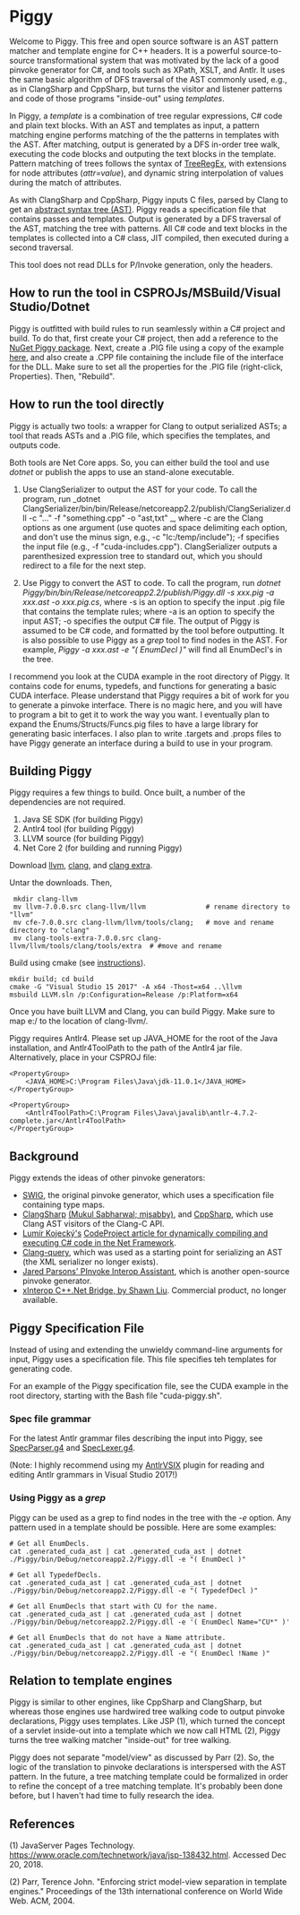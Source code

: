 # Piggy

Welcome to Piggy. This free and open source software
is an AST pattern matcher and template engine for C++ headers. It is a powerful source-to-source
transformational system that was motivated by the lack of a good pinvoke generator for C#, and
tools such as XPath, XSLT, and Antlr.
It uses the same basic algorithm of DFS traversal of the
AST commonly used, e.g., as in ClangSharp and CppSharp, but turns the visitor and listener patterns and
code of those programs "inside-out" using _templates_.

In Piggy, a _template_ is a combination of tree
regular expressions, C# code and plain text blocks. With an AST and templates as input,
a pattern matching engine performs matching of the the patterns in templates with the AST.
After matching, output is generated by 
a DFS in-order tree walk, executing the code blocks and outputing the text blocks in
the template. Pattern matching of trees follows the syntax of
[TreeRegEx](https://treeregexlib.github.io/), with extensions for node attributes (_attr=value_),
and dynamic string interpolation of values during the match of attributes.

As with ClangSharp and CppSharp, Piggy inputs C files, parsed
by Clang to get an [abstract syntax tree (AST)](http://clang.llvm.org/docs/IntroductionToTheClangAST.html).
Piggy reads a specification file that contains passes and templates. Output is generated by a DFS traversal
of the AST, matching the tree with patterns. All C#
code and text blocks in the templates is collected into a C# class, JIT compiled, then executed during a second
traversal.

This tool does not read DLLs for P/Invoke generation,
only the headers.

## How to run the tool in CSPROJs/MSBuild/Visual Studio/Dotnet ##

Piggy is outfitted with build rules to run seamlessly within a C# project and build. To do that, first create your C# project,
then add a reference to the [NuGet Piggy package](https://www.nuget.org/packages/piggy/). Next, create a .PIG file using a copy
of the example [here](https://github.com/kaby76/PiggySimple), and also create a .CPP file containing the include file
of the interface for the DLL. Make sure to set all the properties for the .PIG file (right-click, Properties). Then, "Rebuild".

## How to run the tool directly ##

Piggy is actually two tools: a wrapper for Clang to output serialized ASTs; a tool that reads ASTs and a .PIG file,
which specifies the templates, and outputs code.

Both tools are Net Core apps. So, you can either build the tool and use _dotnet_ or publish the apps to use an stand-alone executable.

1) Use ClangSerializer to output the AST for your code. To call the program, run _dotnet ClangSerializer/bin/bin/Release/netcoreapp2.2/publish/ClangSerializer.dll -c "..." -f "something.cpp" -o "ast,txt" _, where
-c are the Clang options as one argument (use quotes and space delimiting each option, and don't use the minus sign, e.g., -c "Ic:/temp/include"); -f specifies the input file (e.g., -f "cuda-includes.cpp"). ClangSerializer outputs a parenthesized expression tree to standard out, which you should redirect to a file for the next step.

2) Use Piggy to convert the AST to code. To call the program, run _dotnet Piggy/bin/bin/Release/netcoreapp2.2/publish/Piggy.dll -s xxx.pig -a xxx.ast -o xxx.pig.cs_, where
-s is an option to specify the input .pig file that contains the template rules; where -a is an option to specify the input
AST; -o specifies the output C# file. The output of Piggy is assumed to be C# code, and formatted by the tool before outputting. It is also possible to use Piggy as a _grep_ tool to find nodes in the AST. For example, _Piggy -a xxx.ast -e "( EnumDecl )"_ will find all EnumDecl's in the tree.

I recommend you look at the CUDA example in the root directory of Piggy. It contains code for enums, typedefs, and functions for generating a basic CUDA interface. Please understand that Piggy requires a bit of work for you to generate a pinvoke interface. There is no magic here, and you will have to program a bit to get it to work the way you want. I eventually plan to expand the Enums/Structs/Funcs.pig files to have a large library for generating basic interfaces. I also plan to write .targets and .props files to have Piggy generate an interface during a build to use in your program.

## Building Piggy ##

Piggy requires a few things to build. Once built, a number of the dependencies are not required.

1) Java SE SDK (for building Piggy)
2) Antlr4 tool (for building Piggy)
3) LLVM source (for building Piggy)
4) Net Core 2 (for building and running Piggy)

Download [llvm](http://releases.llvm.org/7.0.0/llvm-7.0.0.src.tar.xz),
 [clang](http://releases.llvm.org/7.0.0/cfe-7.0.0.src.tar.xz),
 and [clang extra](http://releases.llvm.org/7.0.0/clang-tools-extra-7.0.0.src.tar.xz).

Untar the downloads. Then,
~~~~
 mkdir clang-llvm
 mv llvm-7.0.0.src clang-llvm/llvm               # rename directory to "llvm"
 mv cfe-7.0.0.src clang-llvm/llvm/tools/clang;   # move and rename directory to "clang" 
 mv clang-tools-extra-7.0.0.src clang-llvm/llvm/tools/clang/tools/extra  # #move and rename
~~~~
Build using cmake (see [instructions](https://clang.llvm.org/get_started.html)).
~~~~
mkdir build; cd build
cmake -G "Visual Studio 15 2017" -A x64 -Thost=x64 ..\llvm
msbuild LLVM.sln /p:Configuration=Release /p:Platform=x64
~~~~
Once you have built LLVM and Clang, you can build Piggy. Make sure to map e:/ to the
location of clang-llvm/.

Piggy requires Antlr4. Please set up JAVA_HOME for the root of the Java installation, and Antlr4ToolPath to the path of the Antlr4 jar file. Alternatively, place in your CSPROJ file:
~~~~
<PropertyGroup>
    <JAVA_HOME>C:\Program Files\Java\jdk-11.0.1</JAVA_HOME>
</PropertyGroup>

<PropertyGroup>
    <Antlr4ToolPath>C:\Program Files\Java\javalib\antlr-4.7.2-complete.jar</Antlr4ToolPath>
</PropertyGroup>
~~~~

## Background ##

Piggy extends the ideas of other pinvoke generators:
* [SWIG](http://swig.org/), the original pinvoke generator, which uses a specification file containing type maps.
* [ClangSharp](https://github.com/Microsoft/ClangSharp) [(Mukul Sabharwal; mjsabby)](https://github.com/mjsabby),
 and [CppSharp](https://github.com/mono/CppSharp), which use Clang AST visitors of the Clang-C API.
* [Lumír Kojecký's](https://www.codeproject.com/script/Membership/View.aspx?mid=9709944)
 [CodeProject article for dynamically compiling and executing C# code in the Net Framework](https://www.codeproject.com/Tips/715891/Compiling-Csharp-Code-at-Runtime).
* [Clang-query](https://github.com/llvm-mirror/clang-tools-extra/tree/master/clang-query),
which was used as a starting point for serializing an AST (the XML serializer no longer exists).
* [Jared Parsons' PInvoke Interop Assistant](https://github.com/jaredpar/pinvoke),
which is another open-source pinvoke generator.
* [xInterop C++.Net Bridge, by Shawn Liu](https://www.xinterop.com/). Commercial product, no longer available.

## Piggy Specification File

Instead of using and extending the unwieldy command-line arguments for input,
Piggy uses a specification file. This file specifies teh templates for generating code.

For an example of the Piggy specification file, see the CUDA example in the root directory, starting with the Bash file "cuda-piggy.sh".

### Spec file grammar

For the latest Antlr grammar files describing the input into Piggy, see
[SpecParser.g4](https://github.com/kaby76/Piggy/blob/master/Piggy/SpecParser.g4)
and [SpecLexer.g4](https://github.com/kaby76/Piggy/blob/master/Piggy/SpecLexer.g4).

(Note: I highly recommend using my [AntlrVSIX](https://marketplace.visualstudio.com/items?itemName=KenDomino.AntlrVSIX) plugin for reading and editing Antlr grammars in Visual Studio 2017!)

### Using Piggy as a _grep_

Piggy can be used as a grep to find nodes in the tree with the _-e_ option. Any pattern used in a template should be possible. Here are some examples:
~~~~
# Get all EnumDecls.
cat .generated_cuda_ast | cat .generated_cuda_ast | dotnet ./Piggy/bin/Debug/netcoreapp2.2/Piggy.dll -e "( EnumDecl )"

# Get all TypedefDecls.
cat .generated_cuda_ast | cat .generated_cuda_ast | dotnet ./Piggy/bin/Debug/netcoreapp2.2/Piggy.dll -e "( TypedefDecl )"

# Get all EnumDecls that start with CU for the name.
cat .generated_cuda_ast | cat .generated_cuda_ast | dotnet ./Piggy/bin/Debug/netcoreapp2.2/Piggy.dll -e '( EnumDecl Name="CU*" )'

# Get all EnumDecls that do not have a Name attribute.
cat .generated_cuda_ast | cat .generated_cuda_ast | dotnet ./Piggy/bin/Debug/netcoreapp2.2/Piggy.dll -e "( EnumDecl !Name )"
~~~~

## Relation to template engines

Piggy is similar to other engines, like CppSharp and ClangSharp,
but whereas those engines use hardwired tree walking code to output pinvoke declarations,
Piggy uses templates.
Like JSP (1), which turned the concept of a servlet inside-out into a template
which we now call HTML (2), Piggy turns the tree walking matcher "inside-out" for tree walking.

Piggy does not separate "model/view" as discussed
by Parr (2). So, the logic of the translation to pinvoke declarations is
interspersed with the AST pattern.
In the future, a tree matching template could be formalized
in order to refine the concept of a tree matching template. It's probably
been done before, but I haven't had time to fully research the idea.

## References

(1) JavaServer Pages Technology. https://www.oracle.com/technetwork/java/jsp-138432.html. Accessed Dec 20, 2018.

(2) Parr, Terence John. "Enforcing strict model-view separation in template engines." Proceedings of the 13th international conference on World Wide Web. ACM, 2004.



